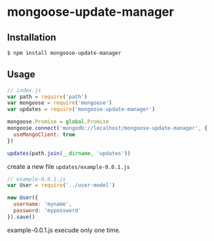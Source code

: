 # mongoose-update-manager


## Installation

```sh
$ npm install mongoose-update-manager
```

## Usage

```js
// index.js
var path = require('path')
var mongoose = require('mongoose')
var updates = require('mongoose-update-manager')

mongoose.Promise = global.Promise
mongoose.connect('mongodb://localhost/mongoose-update-manager', {
  useMongoClient: true
})

updates(path.join(__dirname, 'updates'))
```

create a new file `updates/example-0.0.1.js`

```js
// example-0.0.1.js
var User = require('../user-model')

new User({
  username: 'myname',
  password: 'mypassword'
}).save()
```
example-0.0.1.js execude only one time.